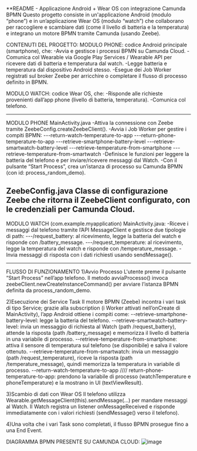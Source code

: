 **README - Applicazione Android + Wear OS con integrazione Camunda BPMN
Questo progetto consiste in un'applicazione Android (modulo “phone”) e in un’applicazione Wear OS (modulo “watch”) che collaborano per raccogliere e scambiare dati (come il livello di batteria e la temperatura) e integrano un motore BPMN tramite Camunda (usando Zeebe).

CONTENUTI DEL PROGETTO:
MODULO PHONE: codice Android principale (smartphone), che:
-Avvia e gestisce i processi BPMN su Camunda Cloud.
-Comunica col Wearable via Google Play Services / Wearable API per ricevere dati di batteria e temperatura dal watch.
-Legge batteria e temperatura dal dispositivo Android stesso.
-Esegue dei Job Worker registrati sul broker Zeebe per arricchire o completare il flusso di processo definito in BPMN.

MODULO WATCH: codice Wear OS, che:
-Risponde alle richieste provenienti dall’app phone (livello di batteria, temperatura).
-Comunica col telefono.


------------------------------------------------------------------------------------------------------------------------
MODULO PHONE
MainActivity.java
-Attiva la connessione con Zeebe tramite ZeebeConfig.createZeebeClient().
-Avvia i Job Worker per gestire i compiti BPMN:
---return-watch-temperature-to-app
---return-phone-temperature-to-app
---retrieve-smartphone-battery-level
---retrieve-smartwatch-battery-level
---retrieve-temperature-from-smartphone
---retrieve-temperature-from-smartwatch
-Definisce le funzioni per leggere la batteria del telefono e per inviare/ricevere messaggi dal Watch.
-Con il pulsante “Start Process”, crea un’istanza di processo su Camunda BPMN (con id: process_random_demo).


ZeebeConfig.java 
Classe di configurazione Zeebe che ritorna il ZeebeClient configurato, con le credenziali per Camunda Cloud.
--------------------------------------------------------------------------------------------------------------------------

MODULO WATCH (com.example.myapplication)
MainActivity.java:
-Riceve i messaggi dal telefono tramite l’API MessageClient e gestisce due tipologie di path:
---/request_battery: al ricevimento, legge la batteria del watch e risponde con /battery_message.
---/request_temperature: al ricevimento, legge la temperatura del watch e risponde con /temperature_message.
-Invia messaggi di risposta con i dati richiesti usando sendMessage().

---------------------------------------------------------------------------------------------------------------------------

FLUSSO DI FUNZIONAMENTO
1)Avvio Processo
L'utente preme il pulsante “Start Process” nell’app telefono.
Il metodo avviaProcesso() invoca zeebeClient.newCreateInstanceCommand() per avviare l’istanza BPMN definita da process_random_demo.

2)Esecuzione dei Service Task
Il motore BPMN (Zeebe) incontra i vari task di tipo Service; grazie alla subscription (i Worker attivati nell’onCreate di MainActivity), l’app Android ottiene i compiti come:
--retrieve-smartphone-battery-level: legge la batteria del telefono.
--retrieve-smartwatch-battery-level: invia un messaggio di richiesta al Watch (path /request_battery), attende la risposta (path /battery_message) e memorizza il livello di batteria in una variabile di processo.
--retrieve-temperature-from-smartphone: attiva il sensore di temperatura sul telefono (se disponibile) e salva il valore ottenuto.
--retrieve-temperature-from-smartwatch: invia un messaggio (path /request_temperature), riceve la risposta (path /temperature_message), quindi memorizza la temperatura in variabile di processo.
--return-watch-temperature-to-app //// return-phone-temperature-to-app: prendono la variabile di processo (watchTemperature e phoneTemperature) e la mostrano in UI (textViewResult).

3)Scambio di dati con Wear OS
Il telefono utilizza Wearable.getMessageClient(this).sendMessage(...) per mandare messaggi al Watch.
Il Watch registra un listener onMessageReceived e risponde immediatamente con i valori richiesti (sendMessage() verso il telefono).

4)Una volta che i vari Task sono completati, il flusso BPMN prosegue fino a una End Event.





DIAGRAMMA BPMN PRESENTE SU CAMUNDA CLOUD:
![image](https://github.com/user-attachments/assets/50e16cfe-6731-4bf3-97fa-42de0886559a)
